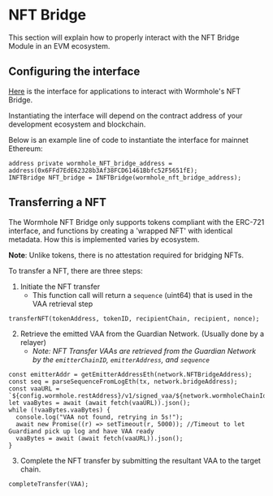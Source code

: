# NFT Bridge

This section will explain how to properly interact with the NFT Bridge Module in an EVM ecosystem.

## Configuring the interface

[Here](https://github.com/wormhole-foundation/wormhole/tree/dev.v2/ethereum/contracts/interfaces) is the interface for applications to interact with Wormhole's NFT Bridge.

<!---
TODO
merge down the interface PR and link to actual file
-->

Instantiating the interface will depend on the contract address of your development ecosystem and blockchain.

Below is an example line of code to instantiate the interface for mainnet Ethereum:

```
address private wormhole_NFT_bridge_address = address(0x6FFd7EdE62328b3Af38FCD61461Bbfc52F5651fE);
INFTBridge NFT_bridge = INFTBridge(wormhole_nft_bridge_address);
```

## Transferring a NFT

The Wormhole NFT Bridge only supports tokens compliant with the ERC-721 interface, and functions by creating a 'wrapped NFT' with identical metadata. How this is implemented varies by ecosystem.

**Note**: Unlike tokens, there is no attestation required for bridging NFTs.

To transfer a NFT, there are three steps:

1. Initiate the NFT transfer
   - This function call will return a `sequence` (uint64) that is used in the VAA retrieval step

```
transferNFT(tokenAddress, tokenID, recipientChain, recipient, nonce);
```

2. Retrieve the emitted VAA from the Guardian Network. (Usually done by a relayer)
   - _Note: NFT Transfer VAAs are retrieved from the Guardian Network by the `emitterChainID`, `emitterAddress`, and `sequence`_

```
const emitterAddr = getEmitterAddressEth(network.NFTBridgeAddress);
const seq = parseSequenceFromLogEth(tx, network.bridgeAddress);
const vaaURL = `${config.wormhole.restAddress}/v1/signed_vaa/${network.wormholeChainId}/${emitterAddr}/${seq}`;
let vaaBytes = await (await fetch(vaaURL)).json();
while (!vaaBytes.vaaBytes) {
  console.log("VAA not found, retrying in 5s!");
  await new Promise((r) => setTimeout(r, 5000)); //Timeout to let Guardiand pick up log and have VAA ready
  vaaBytes = await (await fetch(vaaURL)).json();
}
```

3.  Complete the NFT transfer by submitting the resultant VAA to the target chain.

```
completeTransfer(VAA);
```

<!---
TODO

additional usecases, most specifically how to grab the origin address of the wrapped NFT
-->

